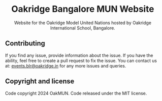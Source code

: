 <p align="center">

  <h1 align="center">Oakridge Bangalore MUN Website</h1>

  <p align="center">
    Website for the Oakridge Model United Nations hosted by Oakridge International School, Bangalore.
  </p>
</p>



## Contributing
If you find any issue, provide information about the issue. If you have the ability, feel free to create a pull request to fix the issue. You can contact us at: <a href="mailto:events.blr@oakridge.in" target="_blank">events.blr@oakridge.in</a> for any more issues and queries. 

## Copyright and license
Code copyright 2024 OakMUN. Code released under the MIT license.